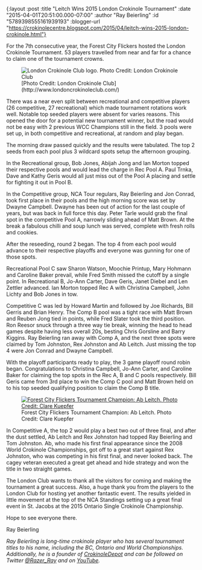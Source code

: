 {:layout :post
 :title "Leitch Wins 2015 London Crokinole Tournament"
 :date "2015-04-01T20:51:00.000-07:00"
 :author "Ray Beierling"
 :id "5789398555161939193"
 :blogger-url "https://crokinolecentre.blogspot.com/2015/04/leitch-wins-2015-london-crokinole.html"}

For the 7th consecutive year, the Forest City Flickers hosted the London Crokinole Tournament. 53 players travelled from near and far for a chance to claim one of the tournament crowns.

<figure>
	<img src="http://www.londoncrokinoleclub.com/uploads/8/3/2/0/8320455/8892138.jpg" alt="London Crokinole Club logo. Photo Credit: London Crokinole Club" />
	<figcaption>[Photo Credit: London Crokinole Club](http://www.londoncrokinoleclub.com/)</figcaption>
</figure>

There was a near even split between recreational and competitive players (26 competitive, 27 recreational) which made tournament rotations work well. Notable top seeded players were absent for varies reasons. This opened the door for a potential new tournament winner, but the road would not be easy with 2 previous WCC Champions still in the field. 3 pools were set up, in both competitive and recreational, at random and play began. 

The morning draw passed quickly and the results were tabulated. The top 2 seeds from each pool plus 3 wildcard spots setup the afternoon grouping.

In the Recreational group, Bob Jones, Abijah Jong and Ian Morton topped their respective pools and would lead the charge in Rec Pool A. Paul Trnka, Dave and Kathy Geris would all just miss out of the Pool A placing and settle for fighting it out in Pool B.

In the Competitive group, NCA Tour regulars, Ray Beierling and Jon Conrad, took first place in their pools and the high morning score was set by Dwayne Campbell. Dwayne has been out of action for the last couple of years, but was back in full force this day. Peter Tarle would grab the final spot in the competitive Pool A, narrowly sliding ahead of Matt Brown. At the break a fabulous chilli and soup lunch was served, complete with fresh rolls and cookies. 

After the reseeding, round 2 began. The top 4 from each pool would advance to their respective playoffs and everyone was gunning for one of those spots. 

Recreational Pool C saw Sharon Watson, Moochie Printup, Mary Hohmann and Caroline Baker prevail, while Fred Smith missed the cutoff by a single point. In Recreational B, Jo-Ann Carter, Dave Geris, Janet Diebel and Len Zettler advanced. Ian Morton topped Rec A with Christina Campbell, John Lichty and Bob Jones in tow. 

Competitive C was led by Howard Martin and followed by Joe Richards, Bill Gerris and Brian Henry. The Comp B pool was a tight race with Matt Brown and Reuben Jong tied in points, while Fred Slater took the third position. Ron Reesor snuck through a three way tie break, winning the head to head games despite having less overall 20s, besting Chris Gorsline and Barry Kiggins. Ray Beierling ran away with Comp A, and the next three spots were claimed by Tom Johnston, Rex Johnston and Ab Leitch. Just missing the top 4 were Jon Conrad and Dwayne Campbell. 

With the playoff participants ready to play, the 3 game playoff round robin began. Congratulations to Christina Campbell, Jo-Ann Carter, and Caroline Baker for claiming the top spots in the Rec A, B and C pools respectively. Bill Geris came from 3rd place to win the Comp C pool and Matt Brown held on to his top seeded qualifying position to claim the Comp B title.

<figure>
	<a href="/images/2015-04-01-leitch-wins-2015-london-crokinole/london009.jpg"><img src="/images/2015-04-01-leitch-wins-2015-london-crokinole/london009.jpg" alt="Forest City Flickers Tournament Champion: Ab Leitch. Photo Credit: Clare Kuepfer" /></a>
	<figcaption>Forest City Flickers Tournament Champion: Ab Leitch. Photo Credit: Clare Kuepfer</figcaption>
</figure>

In Competitive A, the top 2 would play a best two out of three final, and after the dust settled, Ab Leitch and Rex Johnston had topped Ray Beierling and Tom Johnston. Ab, who made his first final appearance since the 2008 World Crokinole Championships, got off to a great start against Rex Johnston, who was competing in his first final, and never looked back. The cagey veteran executed a great get ahead and hide strategy and won the title in two straight games. 

The London Club wants to thank all the visitors for coming and making the tournament a great success. Also, a huge thank you from the players to the London Club for hosting yet another fantastic event. The results yielded in little movement at the top of the NCA Standings setting up a great final event in St. Jacobs at the 2015 Ontario Single Crokinole Championship.

Hope to see everyone there.             

Ray Beierling

*Ray Beierling is long-time crokinole player who has several tournament titles to his name, including the BC, Ontario and World Championships. Additionally, he is a founder of [CrokinoleDepot](http://www.crokinoledepot.com/) and can be followed on Twitter [@Razer_Ray](https://twitter.com/Razer_Ray) and on [YouTube](https://www.youtube.com/user/rbeierling/videos).*
